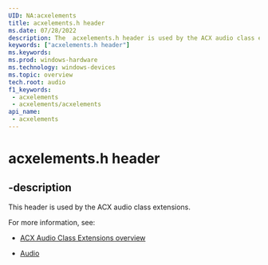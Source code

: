 ```yaml
---
UID: NA:acxelements
title: acxelements.h header
ms.date: 07/28/2022
description: The  acxelements.h header is used by the ACX audio class extensions.
keywords: ["acxelements.h header"]
ms.keywords: 
ms.prod: windows-hardware
ms.technology: windows-devices
ms.topic: overview
tech.root: audio
f1_keywords:
 - acxelements
 - acxelements/acxelements
api_name:
 - acxelements
---
```


# acxelements.h header

## -description

This header is used by the ACX audio class extensions.

For more information, see:

- [ACX Audio Class Extensions overview](/windows-hardware/drivers/audio/acx-audio-class-extensions-overview)
 
- [Audio](../_audio/index.md)

